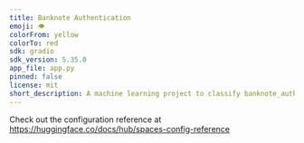 ```yaml
---
title: Banknote Authentication
emoji: 👁
colorFrom: yellow
colorTo: red
sdk: gradio
sdk_version: 5.35.0
app_file: app.py
pinned: false
license: mit
short_description: A machine learning project to classify banknote_auth
---
```


Check out the configuration reference at https://huggingface.co/docs/hub/spaces-config-reference
